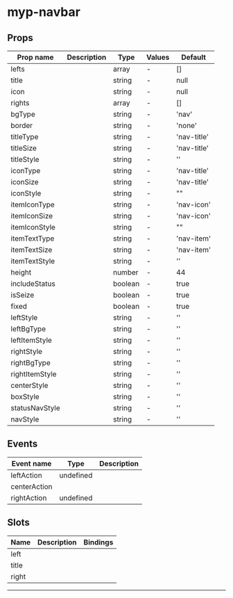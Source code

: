 # myp-navbar

## Props

| Prop name      | Description | Type    | Values | Default     |
| -------------- | ----------- | ------- | ------ | ----------- |
| lefts          |             | array   | -      | []          |
| title          |             | string  | -      | null        |
| icon           |             | string  | -      | null        |
| rights         |             | array   | -      | []          |
| bgType         |             | string  | -      | 'nav'       |
| border         |             | string  | -      | 'none'      |
| titleType      |             | string  | -      | 'nav-title' |
| titleSize      |             | string  | -      | 'nav-title' |
| titleStyle     |             | string  | -      | ''          |
| iconType       |             | string  | -      | 'nav-title' |
| iconSize       |             | string  | -      | 'nav-title' |
| iconStyle      |             | string  | -      | ""          |
| itemIconType   |             | string  | -      | 'nav-icon'  |
| itemIconSize   |             | string  | -      | 'nav-icon'  |
| itemIconStyle  |             | string  | -      | ""          |
| itemTextType   |             | string  | -      | 'nav-item'  |
| itemTextSize   |             | string  | -      | 'nav-item'  |
| itemTextStyle  |             | string  | -      | ''          |
| height         |             | number  | -      | 44          |
| includeStatus  |             | boolean | -      | true        |
| isSeize        |             | boolean | -      | true        |
| fixed          |             | boolean | -      | true        |
| leftStyle      |             | string  | -      | ''          |
| leftBgType     |             | string  | -      | ''          |
| leftItemStyle  |             | string  | -      | ''          |
| rightStyle     |             | string  | -      | ''          |
| rightBgType    |             | string  | -      | ''          |
| rightItemStyle |             | string  | -      | ''          |
| centerStyle    |             | string  | -      | ''          |
| boxStyle       |             | string  | -      | ''          |
| statusNavStyle |             | string  | -      | ''          |
| navStyle       |             | string  | -      | ''          |

## Events

| Event name   | Type      | Description |
| ------------ | --------- | ----------- |
| leftAction   | undefined |
| centerAction |           |
| rightAction  | undefined |

## Slots

| Name  | Description | Bindings |
| ----- | ----------- | -------- |
| left  |             |          |
| title |             |          |
| right |             |          |

---
